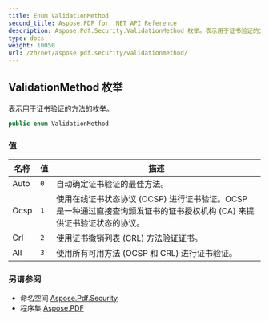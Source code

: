 ```yaml
---
title: Enum ValidationMethod
second_title: Aspose.PDF for .NET API Reference
description: Aspose.Pdf.Security.ValidationMethod 枚举。表示用于证书验证的方法的枚举
type: docs
weight: 10050
url: /zh/net/aspose.pdf.security/validationmethod/
---
```

## ValidationMethod 枚举

表示用于证书验证的方法的枚举。

```csharp
public enum ValidationMethod
```

### 值

| 名称 | 值 | 描述 |
| --- | --- | --- |
| Auto | `0` | 自动确定证书验证的最佳方法。 |
| Ocsp | `1` | 使用在线证书状态协议 (OCSP) 进行证书验证。OCSP 是一种通过直接查询颁发证书的证书授权机构 (CA) 来提供证书验证状态的协议。 |
| Crl | `2` | 使用证书撤销列表 (CRL) 方法验证证书。 |
| All | `3` | 使用所有可用方法 (OCSP 和 CRL) 进行证书验证。 |

### 另请参阅

* 命名空间 [Aspose.Pdf.Security](../../aspose.pdf.security/)
* 程序集 [Aspose.PDF](../../)